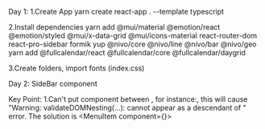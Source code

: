 Day 1:
1.Create App
yarn create react-app . --template typescript

2.Install dependencies
yarn add @mui/material @emotion/react @emotion/styled @mui/x-data-grid @mui/icons-material react-router-dom react-pro-sidebar formik yup @nivo/core @nivo/line @nivo/bar @nivo/geo
yarn add @fullcalendar/react @fullcalendar/core @fullcalendar/daygrid

3.Create folders, import fonts (index.css)

Day 2:
SideBar component

Key Point:
1.Can't put <Link/> component between <MenuItem></MenuItem>, for instance:<MenuItem><Link/></MenuItem>, this will cause "Warning: validateDOMNesting(…): <a> cannot appear as a descendant of <a>" error. The solution is <MenuItem component={<Link to={to} />}></MenuItem>
